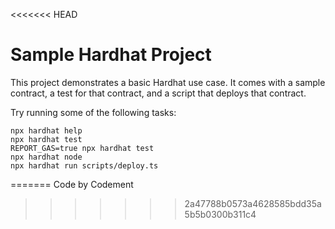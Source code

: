 <<<<<<< HEAD
# Sample Hardhat Project

This project demonstrates a basic Hardhat use case. It comes with a sample contract, a test for that contract, and a script that deploys that contract.

Try running some of the following tasks:

```shell
npx hardhat help
npx hardhat test
REPORT_GAS=true npx hardhat test
npx hardhat node
npx hardhat run scripts/deploy.ts
```
=======
Code by Codement 
>>>>>>> 2a47788b0573a4628585bdd35a5b5b0300b311c4
